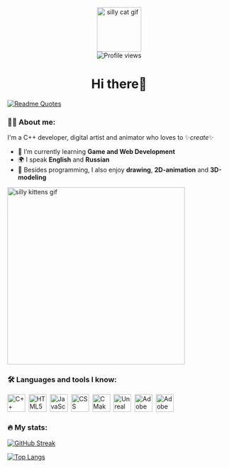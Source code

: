 <div id="header" align="center">
    <img alt="silly cat gif" src="https://media.giphy.com/media/v1.Y2lkPTc5MGI3NjExY3c3MDRqNGh2eGVyaTY1b2w0M2ZoN3pyYmdsbGYyd3IwcDRkODh3byZlcD12MV9pbnRlcm5hbF9naWZfYnlfaWQmY3Q9Zw/1HKaikaFqDt7i/giphy.gif" width="100"> <br>
    <img src="https://komarev.com/ghpvc/?username=KatzKisari&style=flat-square&color=blueviolet" alt="Profile views">
    <h1>Hi there👋</h1>
</div>

[![Readme Quotes](https://quotes-github-readme.vercel.app/api?quote=The+art+challenges+the+technology,+and+the+technology+inspires+the+art.&author=John+Lasseter&type=horizontal&border=true&theme=catppuccin_macchiato)](https://github.com/piyushsuthar/github-readme-quotes)

### 👨‍💻 About me:
I'm a C++ developer, digital artist and animator who loves to ✨*create*✨
- 🌱 I’m currently learning **Game and Web Development**
- 🌍 I speak **English** and **Russian**
- 🎨 Besides programming, I also enjoy **drawing**, **2D-animation** and **3D-modeling**

<img alt="silly kittens gif" src="https://media.giphy.com/media/v1.Y2lkPTc5MGI3NjExdDJiMmtyamdjZ2JhZHVyMzY3amVvbjcwbGR5MHR6aHZ1aDNjejFmcSZlcD12MV9pbnRlcm5hbF9naWZfYnlfaWQmY3Q9Zw/58FAyBjWyP00HqPWPH/giphy.gif" width="400"/>

### 🛠 Languages and tools I know:
<img alt="C++" src="https://cdn.jsdelivr.net/gh/devicons/devicon@latest/icons/cplusplus/cplusplus-original.svg" title="C++" width="40" hight="40">&nbsp;
<img alt="HTML5" src="https://cdn.jsdelivr.net/gh/devicons/devicon@latest/icons/html5/html5-original.svg" title="HTML5" width="40" hight="40">&nbsp;
<img alt="JavaScript" src="https://cdn.jsdelivr.net/gh/devicons/devicon@latest/icons/javascript/javascript-original.svg" title="JavaScript" width="40" hight="40">&nbsp;
<img alt="CSS" src="https://cdn.jsdelivr.net/gh/devicons/devicon@latest/icons/css3/css3-original.svg" title="CSS" width="40" hight="40">&nbsp;
<img alt="CMake" src="https://cdn.jsdelivr.net/gh/devicons/devicon@latest/icons/cmake/cmake-original.svg" title="CMake" width="40" hight="40">&nbsp;
<img alt="Unreal Engine" src="https://cdn.iconscout.com/icon/premium/png-512-thumb/unreal-engine-7521071-7196807.png?f=webp&w=256" title="Unreal Engine" width="40" hight="40">&nbsp;
<img alt="Adobe After Effects" src="https://cdn.jsdelivr.net/gh/devicons/devicon@latest/icons/aftereffects/aftereffects-original.svg" title="Adobe After Effects" width="40" hight="40">&nbsp;
<img alt="Adobe Illustrator" src="https://cdn.jsdelivr.net/gh/devicons/devicon@latest/icons/illustrator/illustrator-plain.svg" title="Adobe Illustrator" width="40" hight="40">&nbsp;
### 🔥 My stats:

[![GitHub Streak](https://github-readme-streak-stats.herokuapp.com?user=KatzKisari&theme=dark&border_radius=2&background=000000)](https://git.io/streak-stats)

[![Top Langs](https://github-readme-stats.vercel.app/api/top-langs/?username=KatzKisari&layout=compact&theme=vision-friendly-dark)](https://github.com/anuraghazra/github-readme-stats)

